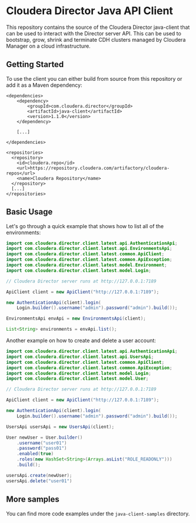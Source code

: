 
Cloudera Director Java API Client
=================================

This repository contains the source of the Cloudera Director java-client that can be used to
interact with the Director server API. This can be used to bootstrap, grow, shrink and
terminate CDH clusters managed by Cloudera Manager on a cloud infrastructure.

Getting Started
---------------

To use the client you can either build from source from this repository or add it
as a Maven dependency:

```
<dependencies>
    <dependency>
        <groupId>com.cloudera.director</groupId>
        <artifactId>java-client</artifactId>
        <version>1.1.0</version>
    </dependency>

    [...]

</dependencies>

<repositories>
  <repository>
    <id>cloudera.repo</id>
    <url>https://repository.cloudera.com/artifactory/cloudera-repos</url>
    <name>Cloudera Repository</name>
  </repository>
  [...]
</repositories>
```

Basic Usage
-----------

Let's go through a quick example that shows how to list all of the environments:

```java
import com.cloudera.director.client.latest.api.AuthenticationApi;
import com.cloudera.director.client.latest.api.EnvironmentsApi;
import com.cloudera.director.client.latest.common.ApiClient;
import com.cloudera.director.client.latest.common.ApiException;
import com.cloudera.director.client.latest.model.Environment;
import com.cloudera.director.client.latest.model.Login;

// Cloudera Director server runs at http://127.0.0.1:7189

ApiClient client = new ApiClient("http://127.0.0.1:7189");

new AuthenticationApi(client).login(
    Login.builder().username("admin").password("admin").build());

EnvironmentsApi envApi = new EnvironmentsApi(client);

List<String> environments = envApi.list();
```

Another example on how to create and delete a user account:

```java
import com.cloudera.director.client.latest.api.AuthenticationApi;
import com.cloudera.director.client.latest.api.UsersApi;
import com.cloudera.director.client.latest.common.ApiClient;
import com.cloudera.director.client.latest.common.ApiException;
import com.cloudera.director.client.latest.model.Login;
import com.cloudera.director.client.latest.model.User;

// Cloudera Director server runs at http://127.0.0.1:7189

ApiClient client = new ApiClient("http://127.0.0.1:7189");

new AuthenticationApi(client).login(
    Login.builder().username("admin").password("admin").build());

UsersApi usersApi = new UsersApi(client);

User newUser = User.builder()
    .username("user01")
    .password("pass01")
    .enabled(true)
    .roles(new HashSet<String>(Arrays.asList("ROLE_READONLY")))
    .build();

usersApi.create(newUser);
usersApi.delete("user01")
```

More samples
------------

You can find more code examples under the `java-client-samples` directory.
